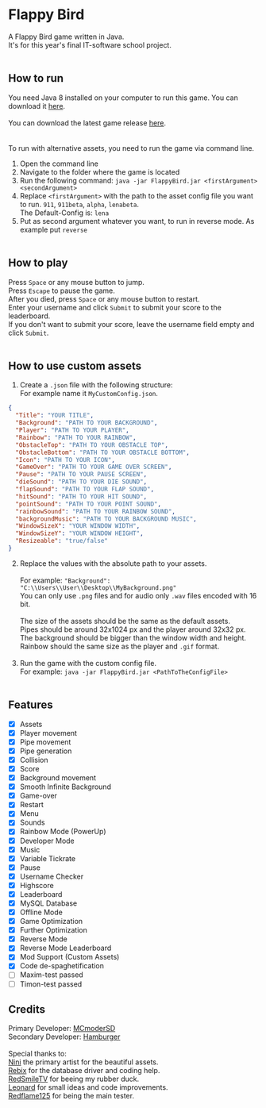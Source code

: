 # Flappy Bird

A Flappy Bird game written in Java.
<Br>
It's for this year's final IT-software school project.
<br> <br>
## How to run
You need Java 8 installed on your computer to run this game.
You can download it [here](https://www.java.com/de/download/manual.jsp).
<br> <br>
You can download the latest game release [here](https://github.com/MCmoderSD/FlappyBird/releases/latest).
<br> <br> <br>
To run with alternative assets, you need to run the game via command line.
<br>
1. Open the command line
2. Navigate to the folder where the game is located
3. Run the following command: `java -jar FlappyBird.jar <firstArgument> <secondArgument>`
4. Replace `<firstArgument>` with the path to the asset config file you want to run. `911`, `911beta`, `alpha`, `lenabeta`. <br> The Default-Config is: `lena`
5. Put as second argument whatever you want, to run in reverse mode.
   As example put `reverse`
   <br> <br>
## How to play
Press `Space` or any mouse button to jump.
<br>
Press `Escape` to pause the game.
<br>
After you died, press `Space` or any mouse button to restart.
<br>
Enter your username and click `Submit` to submit your score to the leaderboard.
<br>
If you don't want to submit your score, leave the username field empty and click `Submit`.
<br> <br>
## How to use custom assets
1. Create a `.json` file with the following structure: <br> For example name it `MyCustomConfig.json`.
```json
{
  "Title": "YOUR TITLE",
  "Background": "PATH TO YOUR BACKGROUND",
  "Player": "PATH TO YOUR PLAYER",
  "Rainbow": "PATH TO YOUR RAINBOW",
  "ObstacleTop": "PATH TO YOUR OBSTACLE TOP",
  "ObstacleBottom": "PATH TO YOUR OBSTACLE BOTTOM",
  "Icon": "PATH TO YOUR ICON",
  "GameOver": "PATH TO YOUR GAME OVER SCREEN",
  "Pause": "PATH TO YOUR PAUSE SCREEN",
  "dieSound": "PATH TO YOUR DIE SOUND",
  "flapSound": "PATH TO YOUR FLAP SOUND",
  "hitSound": "PATH TO YOUR HIT SOUND",
  "pointSound": "PATH TO YOUR POINT SOUND",
  "rainbowSound": "PATH TO YOUR RAINBOW SOUND",
  "backgroundMusic": "PATH TO YOUR BACKGROUND MUSIC",
  "WindowSizeX": "YOUR WINDOW WIDTH",
  "WindowSizeY": "YOUR WINDOW HEIGHT",
  "Resizeable": "true/false"
}
```
2. Replace the values with the absolute path to your assets.
   <br> <br> For example: `"Background": "C:\\Users\\User\\Desktop\\MyBackground.png"`
   <br> You can only use `.png` files and for audio only `.wav` files encoded with 16 bit.
   <br> <br> The size of the assets should be the same as the default assets.
   <br> Pipes should be around 32x1024 px and the player around 32x32 px.
   <br> The background should be bigger than the window width and height.
   <br> Rainbow should the same size as the player and `.gif` format.
   <br> <br>
3. Run the game with the custom config file.
   <br> For example: `java -jar FlappyBird.jar <PathToTheConfigFile>` <br> <br>
## Features

- [x] Assets
- [x] Player movement
- [x] Pipe movement
- [x] Pipe generation
- [x] Collision
- [x] Score
- [x] Background movement
- [x] Smooth Infinite Background
- [x] Game-over
- [x] Restart
- [x] Menu
- [x] Sounds
- [x] Rainbow Mode (PowerUp)
- [x] Developer Mode
- [x] Music
- [x] Variable Tickrate
- [x] Pause
- [x] Username Checker
- [x] Highscore
- [x] Leaderboard
- [x] MySQL Database 
- [x] Offline Mode
- [x] Game Optimization
- [x] Further Optimization
- [x] Reverse Mode 
- [x] Reverse Mode Leaderboard
- [x] Mod Support (Custom Assets)
- [x] Code de-spaghetification
- [ ] Maxim-test passed 
- [ ] Timon-test passed 

## Credits

Primary Developer: [MCmoderSD](https://github.com/MCmoderSD/) <br>
Secondary Developer: [Hamburger](https://github.com/HamburgerPaul) <br> <br>
Special thanks to: <br>
[Nini](https://www.instagram.com/nini_125x/) the primary artist for the beautiful assets.
<Br>
[Rebix](https://github.com/Reebix) for the database driver and coding help.
<Br>
[RedSmileTV](https://github.com/RedSmileTV) for beeing my rubber duck.
<Br>
[Leonard](https://github.com/Leo-160905) for small ideas and code improvements.
<Br>
[Redflame125](https://github.com/Redflame125) for being the main tester.